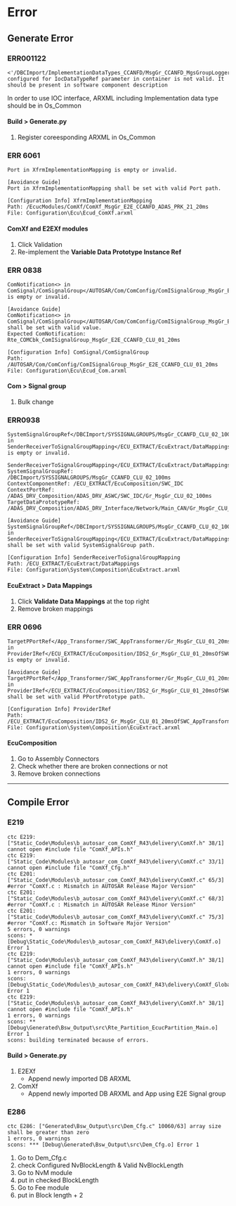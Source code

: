 # Error

## Generate Error
### ERR001122
    <'/DBCImport/ImplementationDataTypes_CCANFD/MsgGr_CCANFD_MgsGroupLogger01_10ms'>
    configured for IocDataTypeRef parameter in container is not valid. It
    should be present in software component description

In order to use IOC interface, ARXML including Implementation data type should be in Os_Common
#### Build > Generate.py
1. Register coreesponding ARXML in Os_Common

### ERR 6061
    Port in XfrmImplementationMapping is empty or invalid.

    [Avoidance Guide]
    Port in XfrmImplementationMapping shall be set with valid Port path.

    [Configuration Info] XfrmImplementationMapping
    Path: /EcucModules/ComXf/ComXf_MsgGr_E2E_CCANFD_ADAS_PRK_21_20ms
    File: Configuration\Ecu\Ecud_ComXf.arxml

#### ComXf and E2EXf modules
1. Click Validation
1. Re-implement the **Variable Data Prototype Instance Ref**

### ERR 0838
    ComNotification<> in
    ComSignal/ComSignalGroup</AUTOSAR/Com/ComConfig/ComISignalGroup_MsgGr_E2E_CCANFD_CLU_01_20ms>
    is empty or invalid.

    [Avoidance Guide]
    ComNotification<> in
    ComSignal/ComSignalGroup</AUTOSAR/Com/ComConfig/ComISignalGroup_MsgGr_E2E_CCANFD_CLU_01_20ms>
    shall be set with valid value.
    Expected ComNotification:
    Rte_COMCbk_ComISignalGroup_MsgGr_E2E_CCANFD_CLU_01_20ms

    [Configuration Info] ComSignal/ComSignalGroup
    Path:
    /AUTOSAR/Com/ComConfig/ComISignalGroup_MsgGr_E2E_CCANFD_CLU_01_20ms
    File: Configuration\Ecu\Ecud_Com.arxml

#### Com > Signal group
1. Bulk change


### ERR0938
    SystemSignalGroupRef</DBCImport/SYSSIGNALGROUPS/MsgGr_CCANFD_CLU_02_100ms>
    in
    SenderReceiverToSignalGroupMapping</ECU_EXTRACT/EcuExtract/DataMappings>
    is empty or invalid.

    SenderReceiverToSignalGroupMapping</ECU_EXTRACT/EcuExtract/DataMappings>
    SystemSignalGroupRef:
    /DBCImport/SYSSIGNALGROUPS/MsgGr_CCANFD_CLU_02_100ms
    ContextComponentRef: /ECU_EXTRACT/EcuComposition/SWC_IDC
    ContextPortRef:
    /ADAS_DRV_Composition/ADAS_DRV_ASWC/SWC_IDC/Gr_MsgGr_CLU_02_100ms
    TargetDataPrototypeRef:
    /ADAS_DRV_Composition/ADAS_DRV_Interface/Network/Main_CAN/Gr_MsgGr_CLU_02_100ms/MsgGr_CLU_02_100ms

    [Avoidance Guide]
    SystemSignalGroupRef</DBCImport/SYSSIGNALGROUPS/MsgGr_CCANFD_CLU_02_100ms>
    in
    SenderReceiverToSignalGroupMapping</ECU_EXTRACT/EcuExtract/DataMappings>
    shall be set with valid SystemSignalGroup path.

    [Configuration Info] SenderReceiverToSignalGroupMapping
    Path: /ECU_EXTRACT/EcuExtract/DataMappings
    File: Configuration\System\Composition\EcuExtract.arxml

#### EcuExtract > Data Mappings
1. Click **Validate Data Mappings** at the top right
1. Remove broken mappings


### ERR 0696
    TargetPPortRef</App_Transformer/SWC_AppTransformer/Gr_MsgGr_CLU_01_20ms_IDS2>
    in
    ProviderIRef</ECU_EXTRACT/EcuComposition/IDS2_Gr_MsgGr_CLU_01_20msOfSWC_AppTransformerToGr_MsgGr_CLU_01_20msOfSWC_IDS2>
    is empty or invalid.

    [Avoidance Guide]
    TargetPPortRef</App_Transformer/SWC_AppTransformer/Gr_MsgGr_CLU_01_20ms_IDS2>
    in
    ProviderIRef</ECU_EXTRACT/EcuComposition/IDS2_Gr_MsgGr_CLU_01_20msOfSWC_AppTransformerToGr_MsgGr_CLU_01_20msOfSWC_IDS2>
    shall be set with valid PPortPrototype path.

    [Configuration Info] ProviderIRef
    Path:
    /ECU_EXTRACT/EcuComposition/IDS2_Gr_MsgGr_CLU_01_20msOfSWC_AppTransformerToGr_MsgGr_CLU_01_20msOfSWC_IDS2
    File: Configuration\System\Composition\EcuExtract.arxml

#### EcuComposition
1. Go to Assembly Connectors
1. Check whether there are broken connections or not
1. Remove broken connections

---

## Compile Error
### E219
    ctc E219: ["Static_Code\Modules\b_autosar_com_ComXf_R43\delivery\ComXf.h" 38/1] cannot open #include file "ComXf_APIs.h" 
    ctc E219: ["Static_Code\Modules\b_autosar_com_ComXf_R43\delivery\ComXf.c" 33/1] cannot open #include file "ComXf_Cfg.h" 
    ctc E201: ["Static_Code\Modules\b_autosar_com_ComXf_R43\delivery\ComXf.c" 65/3] #error "ComXf.c : Mismatch in AUTOSAR Release Major Version" 
    ctc E201: ["Static_Code\Modules\b_autosar_com_ComXf_R43\delivery\ComXf.c" 68/3] #error "ComXf.c : Mismatch in AUTOSAR Release Minor Version" 
    ctc E201: ["Static_Code\Modules\b_autosar_com_ComXf_R43\delivery\ComXf.c" 75/3] #error "ComXf.c: Mismatch in Software Major Version" 
    5 errors, 0 warnings
    scons: * [Debug\Static_Code\Modules\b_autosar_com_ComXf_R43\delivery\ComXf.o] Error 1
    ctc E219: ["Static_Code\Modules\b_autosar_com_ComXf_R43\delivery\ComXf.h" 38/1] cannot open #include file "ComXf_APIs.h" 
    1 errors, 0 warnings
    scons: [Debug\Static_Code\Modules\b_autosar_com_ComXf_R43\delivery\ComXf_GlobalDataDefinition.o] Error 1
    ctc E219: ["Static_Code\Modules\b_autosar_com_ComXf_R43\delivery\ComXf.h" 38/1] cannot open #include file "ComXf_APIs.h" 
    1 errors, 0 warnings
    scons: ** [Debug\Generated\Bsw_Output\src\Rte_Partition_EcucPartition_Main.o] Error 1
    scons: building terminated because of errors.

#### Build > Generate.py
1. E2EXf
    * Append newly imported DB ARXML
1. ComXf
    * Append newly imported DB ARXML and App using E2E Signal group


### E286
    ctc E286: ["Generated\Bsw_Output\src\Dem_Cfg.c" 10060/63] array size shall be greater than zero
    1 errors, 0 warnings
    scons: *** [Debug\Generated\Bsw_Output\src\Dem_Cfg.o] Error 1

1. Go to Dem_Cfg.c
1. check Configured NvBlockLength & Valid NvBlockLength
1. Go to NvM module
1. put in checked BlockLength
1. Go to Fee module
1. put in Block length + 2
